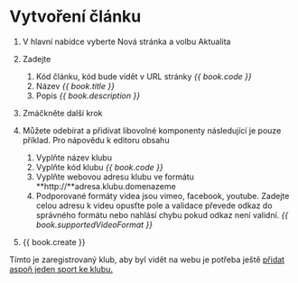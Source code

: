 # Vytvoření článku

1. V hlavní nabídce vyberte Nová stránka a volbu Aktualita
2. Zadejte
   1. Kód článku, kód bude vidět v URL stránky _{{ book.code }}_
   2. Název _{{ book.title }}_
   3. Popis _{{ book.description }}_

3. Zmáčkněte další krok
4. Můžete odebírat a přidívat libovolné komponenty následující je pouze příklad. Pro nápovědu k editoru obsahu
   1. Vyplňte název klubu
   2. Vyplňte kód klubu _{{ book.code }}_
   3. Vyplňte webovou adresu klubu ve formátu **http://**adresa.klubu.domenazeme
   4. Podporované  formáty videa jsou vimeo, facebook, youtube. Zadejte celou adresu k videu opusťte pole a validace převede odkaz do správného formátu nebo nahlásí chybu pokud odkaz není validní. _{{ book.supportedVideoFormat }}_
4. {{ book.create }}

Tímto je zaregistrovaný klub, aby byl vidět na webu je potřeba ještě [přidat aspoň jeden sport ke klubu.](/pridani-sportu.md "Přejít na Přidání sportu")


